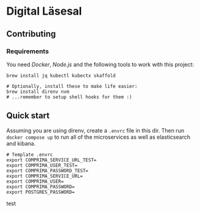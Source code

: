 # Digital Läsesal

## Contributing

### Requirements

You need _Docker_, _Node.js_ and the following tools to work with this project:

```shell
brew install jq kubectl kubectx skaffold

# Optionally, install these to make life easier:
brew install direnv nvm
# ...remember to setup shell hooks for them :)
```

## Quick start

Assuming you are using direnv, create a `.envrc` file in this dir. Then run `docker compose up` to run all of the microservices as well as elasticsearch and kibana.

```
# Template .envrc
export COMPRIMA_SERVICE_URL_TEST=
export COMPRIMA_USER_TEST=
export COMPRIMA_PASSWORD_TEST=
export COMPRIMA_SERVICE_URL=
export COMPRIMA_USER=
export COMPRIMA_PASSWORD=
export POSTGRES_PASSWORD=
```

test
